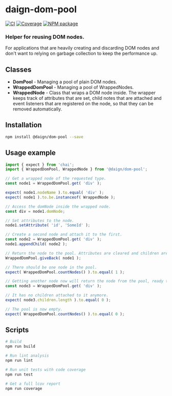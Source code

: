 # daign-dom-pool

[![CI][ci-icon]][ci-url]
[![Coverage][coveralls-icon]][coveralls-url]
[![NPM package][npm-icon]][npm-url]

### Helper for reusing DOM nodes.

For applications that are heavily creating and discarding DOM nodes
and don't want to relying on garbage collection to keep the performance up.

## Classes

+ **DomPool** - Managing a pool of plain DOM nodes.
+ **WrappedDomPool** - Managing a pool of WrappedNodes.
+ **WrappedNode** - Class that wraps a DOM node inside.
The wrapper keeps track of attributes that are set,
child notes that are attached and event listeners that are registered on the node,
so that they can be removed automatically.

## Installation

```sh
npm install @daign/dom-pool --save
```

## Usage example

```typescript
import { expect } from 'chai';
import { WrappedDomPool, WrappedNode } from '@daign/dom-pool';

// Get a wrapped node of the requested type.
const node1 = WrappedDomPool.get( 'div' );

expect( node1.nodeName ).to.equal( 'div' );
expect( node1 ).to.be.instanceof( WrappedNode );

// Access the domNode inside the wrapped node.
const div = node1.domNode;

// Set attributes to the node.
node1.setAttribute( 'id', 'SomeId' );

// Create a second node and attach it to the first.
const node2 = WrappedDomPool.get( 'div' );
node1.appendChild( node2 );

// Return the node to the pool. Attributes are cleared and children are removed.
WrappedDomPool.giveBack( node1 );

// There should be one node in the pool.
expect( WrappedDomPool.countNodes() ).to.equal( 1 );

// Getting another node now will return the node from the pool, ready to be reused.
const node3 = WrappedDomPool.get( 'div' );

// It has no children attached to it anymore.
expect( node3.children.length ).to.equal( 0 );

// The pool is now empty.
expect( WrappedDomPool.countNodes() ).to.equal( 0 );
```

## Scripts

```bash
# Build
npm run build

# Run lint analysis
npm run lint

# Run unit tests with code coverage
npm run test

# Get a full lcov report
npm run coverage
```

[ci-icon]: https://github.com/daign/daign-dom-pool/workflows/CI/badge.svg
[ci-url]: https://github.com/daign/daign-dom-pool/actions
[coveralls-icon]: https://coveralls.io/repos/github/daign/daign-dom-pool/badge.svg?branch=main
[coveralls-url]: https://coveralls.io/github/daign/daign-dom-pool?branch=main
[npm-icon]: https://img.shields.io/npm/v/@daign/dom-pool.svg
[npm-url]: https://www.npmjs.com/package/@daign/dom-pool
